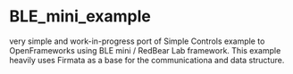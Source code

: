 BLE_mini_example
================

very simple and work-in-progress port of Simple Controls example to OpenFrameworks using 
BLE mini / RedBear Lab framework.
This example heavily uses Firmata as a base for the communicationa and data structure.
